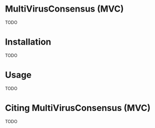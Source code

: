 # MultiVirusConsensus (MVC)

TODO

# Installation

TODO

# Usage

TODO

# Citing MultiVirusConsensus (MVC)

TODO
